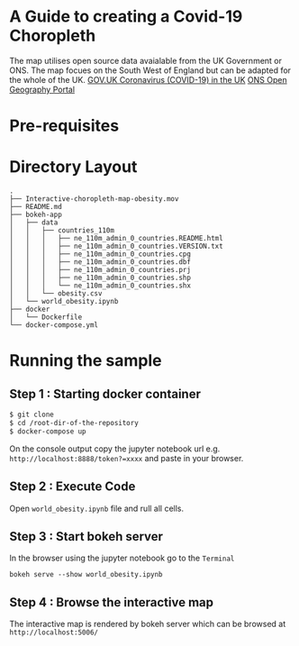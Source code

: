 # A Guide to creating a Covid-19 Choropleth

The map utilises open source data avaialable from the UK Government or ONS. The map focues on the South West of England but can be adapted for the whole of the UK.
[GOV.UK Coronavirus (COVID-19) in the UK](https://coronavirus.data.gov.uk/about-data)
[ONS Open Geography Portal](https://geoportal.statistics.gov.uk/)

# Pre-requisites


# Directory Layout

```
.
├── Interactive-choropleth-map-obesity.mov
├── README.md
├── bokeh-app
│   ├── data
│   │   ├── countries_110m
│   │   │   ├── ne_110m_admin_0_countries.README.html
│   │   │   ├── ne_110m_admin_0_countries.VERSION.txt
│   │   │   ├── ne_110m_admin_0_countries.cpg
│   │   │   ├── ne_110m_admin_0_countries.dbf
│   │   │   ├── ne_110m_admin_0_countries.prj
│   │   │   ├── ne_110m_admin_0_countries.shp
│   │   │   └── ne_110m_admin_0_countries.shx
│   │   └── obesity.csv
│   └── world_obesity.ipynb
├── docker
│   └── Dockerfile
└── docker-compose.yml
```

# Running the sample

## Step 1 : Starting docker container

``` bash
$ git clone 
$ cd /root-dir-of-the-repository
$ docker-compose up
```
On the console output copy the jupyter notebook url e.g. `http://localhost:8888/token?=xxxx` and paste in your browser.

## Step 2 : Execute Code 

Open `world_obesity.ipynb` file and rull all cells.

## Step 3 : Start bokeh server

In the browser using the jupyter notebook go to the `Terminal` 

```
bokeh serve --show world_obesity.ipynb
```
## Step 4 : Browse the interactive map

The interactive map is rendered by bokeh server which can be browsed at `http://localhost:5006/`
